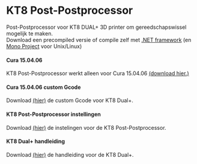 # KT8 Post-Postprocessor
Post-Postprocessor voor KT8 DUAL+ 3D printer om gereedschapswissel mogelijk te maken.<br>
Download een precompiled versie of compile zelf met [.NET framework](https://www.microsoft.com/net/download) (en [Mono Project](http://www.mono-project.com/download) voor Unix/Linux)

#### Cura 15.04.06 
KT8 Post-Postprocessor werkt alleen voor Cura 15.04.06 [(download hier.)](https://ultimaker.com/en/products/cura-software/list)

#### Cura 15.04.06 custom Gcode
Download [(hier)](https://github.com/Helixmedia3D/KT8DualPlus/blob/master/KT8%20Cura%20Gcode.md) de custom Gcode voor KT8 Dual+.

#### KT8 Post-Postprocessor instellingen
Download [(hier)](https://github.com/Helixmedia3D/KT8DualPlus/blob/master/KT8%20Post-Postprocessor%20Instellingen.md) de instelingen voor de KT8 Post-Postprocessor.

#### KT8 Dual+ handleiding
Download [(hier)](#) de handleiding voor de KT8 Dual+.
